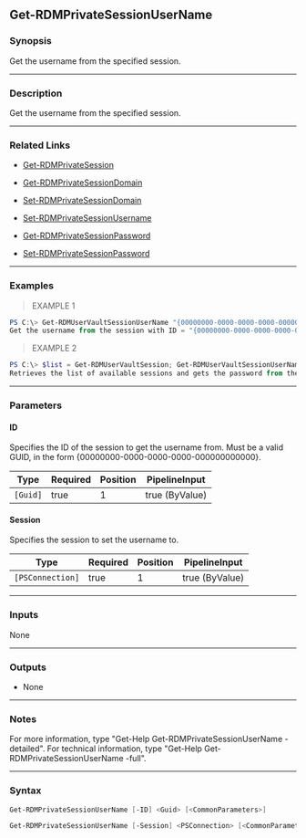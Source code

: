 Get-RDMPrivateSessionUserName
-----------------------------

### Synopsis
Get the username from the specified session.

---

### Description

Get the username from the specified session.

---

### Related Links
* [Get-RDMPrivateSession](Get-RDMPrivateSession)

* [Get-RDMPrivateSessionDomain](Get-RDMPrivateSessionDomain)

* [Set-RDMPrivateSessionDomain](Set-RDMPrivateSessionDomain)

* [Set-RDMPrivateSessionUsername](Set-RDMPrivateSessionUsername)

* [Get-RDMPrivateSessionPassword](Get-RDMPrivateSessionPassword)

* [Set-RDMPrivateSessionPassword](Set-RDMPrivateSessionPassword)

---

### Examples
> EXAMPLE 1

```PowerShell
PS C:\> Get-RDMUserVaultSessionUserName "{00000000-0000-0000-0000-000000000000}"
Get the username from the session with ID = "{00000000-0000-0000-0000-000000000000}".
```
> EXAMPLE 2

```PowerShell
PS C:\> $list = Get-RDMUserVaultSession; Get-RDMUserVaultSessionUserName $list[1].ID
Retrieves the list of available sessions and gets the password from the the second element in the list.
```

---

### Parameters
#### **ID**
Specifies the ID of the session to get the username from.
Must be a valid GUID, in the form {00000000-0000-0000-0000-000000000000}.

|Type    |Required|Position|PipelineInput |
|--------|--------|--------|--------------|
|`[Guid]`|true    |1       |true (ByValue)|

#### **Session**
Specifies the session to set the username to.

|Type            |Required|Position|PipelineInput |
|----------------|--------|--------|--------------|
|`[PSConnection]`|true    |1       |true (ByValue)|

---

### Inputs
None

---

### Outputs
* None

---

### Notes
For more information, type "Get-Help Get-RDMPrivateSessionUserName -detailed". For technical information, type "Get-Help Get-RDMPrivateSessionUserName -full".

---

### Syntax
```PowerShell
Get-RDMPrivateSessionUserName [-ID] <Guid> [<CommonParameters>]
```
```PowerShell
Get-RDMPrivateSessionUserName [-Session] <PSConnection> [<CommonParameters>]
```

